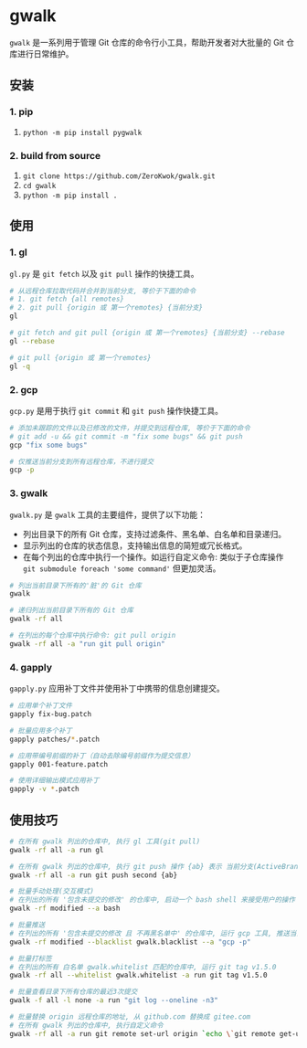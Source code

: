# gwalk

`gwalk` 是一系列用于管理 Git 仓库的命令行小工具，帮助开发者对大批量的 Git 仓库进行日常维护。

## 安装

### 1. pip

1. `python -m pip install pygwalk`

### 2. build from source

1. `git clone https://github.com/ZeroKwok/gwalk.git`
2. `cd gwalk`
3. `python -m pip install .`

## 使用

### 1. gl

`gl.py` 是 `git fetch` 以及 `git pull` 操作的快捷工具。

```bash
# 从远程仓库拉取代码并合并到当前分支, 等价于下面的命令 
# 1. git fetch {all remotes}
# 2. git pull {origin 或 第一个remotes} {当前分支}
gl

# git fetch and git pull {origin 或 第一个remotes} {当前分支} --rebase
gl --rebase

# git pull {origin 或 第一个remotes}
gl -q
```

### 2. gcp

`gcp.py` 是用于执行 `git commit` 和 `git push` 操作快捷工具。

```bash
# 添加未跟踪的文件以及已修改的文件，并提交到远程仓库, 等价于下面的命令 
# git add -u && git commit -m "fix some bugs" && git push
gcp "fix some bugs"

# 仅推送当前分支到所有远程仓库，不进行提交
gcp -p
```

### 3. gwalk

`gwalk.py` 是 `gwalk` 工具的主要组件，提供了以下功能：

- 列出目录下的所有 Git 仓库，支持过滤条件、黑名单、白名单和目录递归。
- 显示列出的仓库的状态信息，支持输出信息的简短或冗长格式。
- 在每个列出的仓库中执行一个操作。如运行自定义命令: 类似于子仓库操作 `git submodule foreach 'some command'` 但更加灵活。

```bash
# 列出当前目录下所有的'脏'的 Git 仓库
gwalk

# 递归列出当前目录下所有的 Git 仓库
gwalk -rf all

# 在列出的每个仓库中执行命令: git pull origin
gwalk -rf all -a "run git pull origin"
```

### 4. gapply

`gapply.py` 应用补丁文件并使用补丁中携带的信息创建提交。

```bash
# 应用单个补丁文件
gapply fix-bug.patch

# 批量应用多个补丁
gapply patches/*.patch

# 应用带编号前缀的补丁（自动去除编号前缀作为提交信息）
gapply 001-feature.patch

# 使用详细输出模式应用补丁
gapply -v *.patch
```

## 使用技巧

```bash
# 在所有 gwalk 列出的仓库中, 执行 gl 工具(git pull)
gwalk -rf all -a run gl

# 在所有 gwalk 列出的仓库中, 执行 git push 操作 {ab} 表示 当前分支(ActiveBranch)
gwalk -rf all -a run git push second {ab}

# 批量手动处理(交互模式)
# 在列出的所有 '包含未提交的修改' 的仓库中, 启动一个 bash shell 来接受用户的操作
gwalk -rf modified --a bash

# 批量推送
# 在列出的所有 '包含未提交的修改 且 不再黑名单中' 的仓库中, 运行 gcp 工具, 推送当前分支到所有远程仓库
gwalk -rf modified --blacklist gwalk.blacklist --a "gcp -p"

# 批量打标签
# 在列出的所有 白名单 gwalk.whitelist 匹配的仓库中, 运行 git tag v1.5.0
gwalk -rf all --whitelist gwalk.whitelist -a run git tag v1.5.0

# 批量查看目录下所有仓库的最近3次提交
gwalk -f all -l none -a run "git log --oneline -n3"

# 批量替换 origin 远程仓库的地址, 从 github.com 替换成 gitee.com
# 在所有 gwalk 列出的仓库中, 执行自定义命令
gwalk -rf all -a run git remote set-url origin `echo \`git remote get-url origin\` | python -c "print(input().replace('github.com', 'gitee.com'))"`
```
